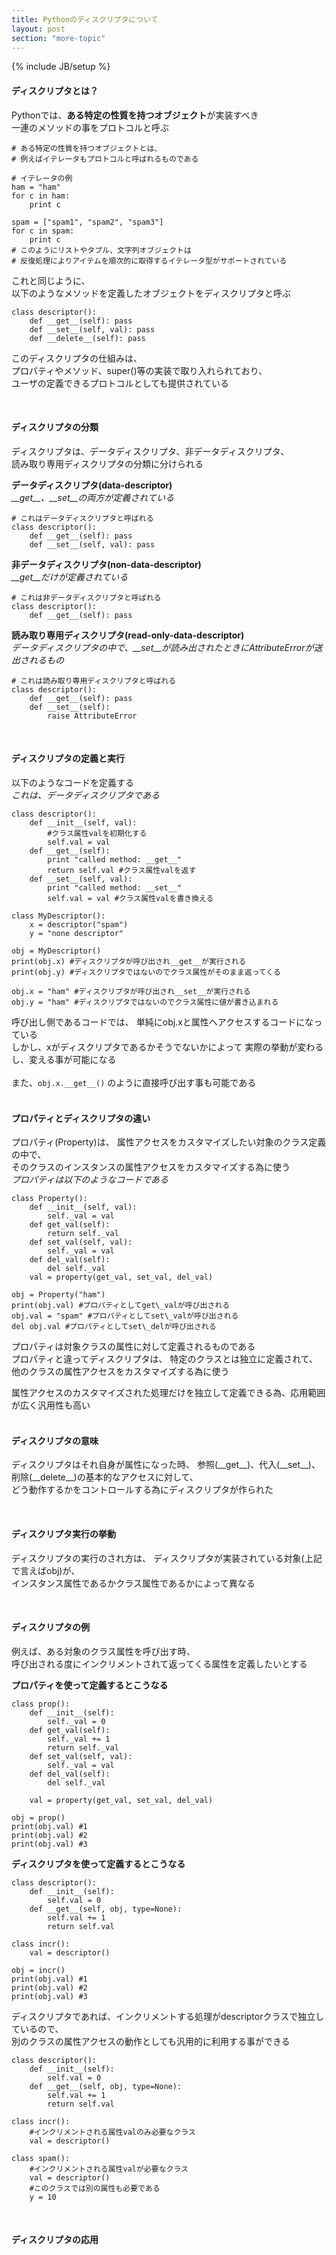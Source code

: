 ```yaml
---
title: Pythonのディスクリプタについて
layout: post
section: "more-topic"
---
```


{% include JB/setup %}

#### **ディスクリプタとは？**

Pythonでは、**ある特定の性質を持つオブジェクト**が実装すべき  
一連のメソッドの事をプロトコルと呼ぶ  

~~~
# ある特定の性質を持つオブジェクトとは、
# 例えばイテレータもプロトコルと呼ばれるものである

# イテレータの例
ham = "ham"
for c in ham:
    print c

spam = ["spam1", "spam2", "spam3"]
for c in spam:
    print c
# このようにリストやタプル、文字列オブジェクトは
# 反復処理によりアイテムを順次的に取得するイテレータ型がサポートされている
~~~

これと同じように、  
以下のようなメソッドを定義したオブジェクトをディスクリプタと呼ぶ  

~~~
class descriptor():
    def __get__(self): pass
    def __set__(self, val): pass
    def __delete__(self): pass
~~~

このディスクリプタの仕組みは、  
プロパティやメソッド、super()等の実装で取り入れられており、  
ユーザの定義できるプロトコルとしても提供されている  

<br/>

#### **ディスクリプタの分類**

ディスクリプタは、データディスクリプタ、非データディスクリプタ、  
読み取り専用ディスクリプタの分類に分けられる  

**データディスクリプタ(data-descriptor)**  
*\_\_get\_\_、\_\_set\_\_の両方が定義されている*  

~~~
# これはデータディスクリプタと呼ばれる
class descriptor():
    def __get__(self): pass
    def __set__(self, val): pass
~~~

**非データディスクリプタ(non-data-descriptor)**  
*\_\_get\_\_だけが定義されている*  

~~~
# これは非データディスクリプタと呼ばれる
class descriptor():
    def __get__(self): pass
~~~

**読み取り専用ディスクリプタ(read-only-data-descriptor)**  
*データディスクリプタの中で、\_\_set\_\_が読み出されたときにAttributeErrorが送出されるもの*  

~~~
# これは読み取り専用ディスクリプタと呼ばれる
class descriptor():
    def __get__(self): pass
    def __set__(self):
        raise AttributeError
~~~

<br/>

#### **ディスクリプタの定義と実行**

以下のようなコードを定義する  
*これは、データディスクリプタである*  

~~~
class descriptor():
    def __init__(self, val):
        #クラス属性valを初期化する
        self.val = val
    def __get__(self):
        print "called method: __get__"
        return self.val #クラス属性valを返す
    def __set__(self, val):
        print "called method: __set__"
        self.val = val #クラス属性valを書き換える

class MyDescriptor():
    x = descriptor("spam")
    y = "none descriptor"

obj = MyDescriptor()
print(obj.x) #ディスクリプタが呼び出され__get__が実行される
print(obj.y) #ディスクリプタではないのでクラス属性がそのまま返ってくる

obj.x = "ham" #ディスクリプタが呼び出され__set__が実行される
obj.y = "ham" #ディスクリプタではないのでクラス属性に値が書き込まれる
~~~

呼び出し側であるコードでは、
単純にobj.xと属性へアクセスするコードになっている  
しかし、xがディスクリプタであるかそうでないかによって
実際の挙動が変わるし、変える事が可能になる  
<br/>
また、``obj.x.__get__()`` のように直接呼び出す事も可能である  
<br/>

#### **プロパティとディスクリプタの違い**

プロパティ(Property)は、
属性アクセスをカスタマイズしたい対象のクラス定義の中で、  
そのクラスのインスタンスの属性アクセスをカスタマイズする為に使う  
*プロパティは以下のようなコードである*  

~~~
class Property():
    def __init__(self, val):
        self._val = val
    def get_val(self):
        return self._val
    def set_val(self, val):
        self._val = val
    def del_val(self):
        del self._val
    val = property(get_val, set_val, del_val)

obj = Property("ham")
print(obj.val) #プロパティとしてget\_valが呼び出される
obj.val = "spam" #プロパティとしてset\_valが呼び出される
del obj.val #プロパティとしてset\_delが呼び出される
~~~

プロパティは対象クラスの属性に対して定義されるものである  
プロパティと違ってディスクリプタは、
特定のクラスとは独立に定義されて、  
他のクラスの属性アクセスをカスタマイズする為に使う  

属性アクセスのカスタマイズされた処理だけを独立して定義できる為、応用範囲が広く汎用性も高い  
<br/>

#### **ディスクリプタの意味**
ディスクリプタはそれ自身が属性になった時、
参照(\_\_get\_\_)、代入(\_\_set\_\_)、削除(\_\_delete\_\_)の基本的なアクセスに対して、  
どう動作するかをコントロールする為にディスクリプタが作られた  

<br/>

#### **ディスクリプタ実行の挙動**
ディスクリプタの実行のされ方は、
ディスクリプタが実装されている対象(上記で言えばobj)が、  
インスタンス属性であるかクラス属性であるかによって異なる  

<br/>

#### **ディスクリプタの例**

例えば、ある対象のクラス属性を呼び出す時、  
呼び出される度にインクリメントされて返ってくる属性を定義したいとする  

**プロパティを使って定義するとこうなる**  

~~~
class prop():
    def __init__(self):
        self._val = 0
    def get_val(self):
        self._val += 1
        return self._val
    def set_val(self, val):
        self._val = val
    def del_val(self):
        del self._val

    val = property(get_val, set_val, del_val)

obj = prop()
print(obj.val) #1
print(obj.val) #2
print(obj.val) #3
~~~

**ディスクリプタを使って定義するとこうなる**  

~~~
class descriptor():
    def __init__(self):
        self.val = 0
    def __get__(self, obj, type=None):
        self.val += 1
        return self.val

class incr():
    val = descriptor()

obj = incr()
print(obj.val) #1
print(obj.val) #2
print(obj.val) #3
~~~

ディスクリプタであれば、インクリメントする処理がdescriptorクラスで独立しているので、  
別のクラスの属性アクセスの動作としても汎用的に利用する事ができる  

~~~
class descriptor():
    def __init__(self):
        self.val = 0
    def __get__(self, obj, type=None):
        self.val += 1
        return self.val

class incr():
    #インクリメントされる属性valのみ必要なクラス
    val = descriptor()

class spam():
    #インクリメントされる属性valが必要なクラス
    val = descriptor()
    #このクラスでは別の属性も必要である
    y = 10
~~~

<br/>

#### **ディスクリプタの応用**






